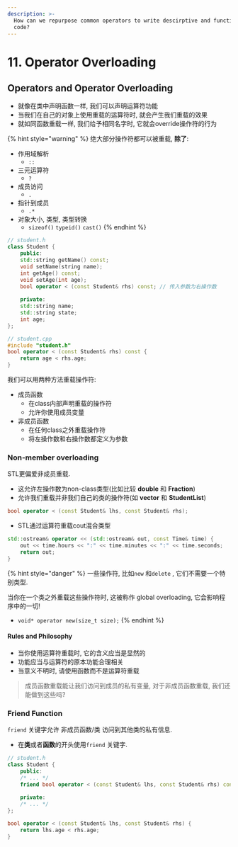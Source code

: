 ```yaml
---
description: >-
  How can we repurpose common operators to write descirptive and functional
  code?
---
```


# 11. Operator Overloading

## Operators and Operator Overloading

* 就像在类中声明函数一样, 我们可以声明运算符功能
* 当我们在自己的对象上使用重载的运算符时, 就会产生我们重载的效果
* 就如同函数重载一样, 我们给予相同名字时, 它就会override操作符的行为

{% hint style="warning" %}
绝大部分操作符都可以被重载, **除了**:

* 作用域解析
  * `::`
* 三元运算符
  * `?`
* 成员访问
  * `.`
* 指针到成员
  * `.*`
* 对象大小, 类型, 类型转换
  * `sizeof()` `typeid()` `cast()`&#x20;
{% endhint %}



```cpp
// student.h
class Student {
    public:
    std::string getName() const;
    void setName(string name);
    int getAge() const;
    void setAge(int age);
    bool operator < (const Student& rhs) const; // 传入参数为右操作数
    
    private:
    std::string name;
    std::string state;
    int age;
};
```

```cpp
// student.cpp
#include "student.h"
bool operator < (const Student& rhs) const {
    return age < rhs.age;
}
```



我们可以用两种方法重载操作符:

* 成员函数
  * 在class内部声明重载的操作符
  * 允许你使用成员变量
* 非成员函数
  * 在任何class之外重载操作符
  * 将左操作数和右操作数都定义为参数



### Non-member overloading

STL更偏爱非成员重载.

* 这允许左操作数为non-class类型(比如比较 **double** 和 **Fraction**)
* 允许我们重载并非我们自己的类的操作符(如 **vector** 和 **StudentList**)

```cpp
bool operator < (const Student& lhs, const Student& rhs);
```

* STL通过运算符重载cout混合类型

```cpp
std::ostream& operator << (std::ostream& out, const Time& time) {
    out << time.hours << ":" << time.minutes << ":" << time.seconds;
    return out;
}
```

{% hint style="danger" %}
一些操作符, 比如`new` 和`delete` , 它们不需要一个特别类型.

当你在一个类之外重载这些操作符时, 这被称作 global overloading, 它会影响程序中的一切!

* `void* operator new(size_t size);`&#x20;
{% endhint %}



#### Rules and Philosophy

* 当你使用运算符重载时, 它的含义应当是显然的
* 功能应当与运算符的原本功能合理相关
* 当意义不明时, 请使用函数而不是运算符重载

> 成员函数重载能让我们访问到成员的私有变量, 对于非成员函数重载, 我们还能做到这些吗?



### Friend Function

`friend` 关键字允许 非成员函数/类 访问到其他类的私有信息.

* 在**类**或者**函数**的开头使用`friend` 关键字.

```cpp
// student.h
class Student {
    public:
    /* ... */
    friend bool operator < (const Student& lhs, const Student& rhs) const;
    
    private:
    /* ... */
};

bool operator < (const Student& lhs, const Student& rhs) {
    return lhs.age < rhs.age;
}
```


